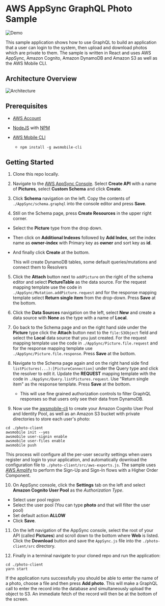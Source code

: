 # AWS AppSync GraphQL Photo Sample

![Demo](media/demo.gif)

This sample application shows how to use GraphQL to build an application that a user can login to the system, then upload and download photos which are private to them. The sample is written in React and uses AWS AppSync, Amazon Cognito, Amazon DynamoDB and Amazon S3 as well as the AWS Mobile CLI.

## Architecture Overview
![Architecture](media/architecture_diagram.png)

## Prerequisites
+ [AWS Account](https://aws.amazon.com/mobile/details/)

+ [NodeJS](https://nodejs.org/en/download/) with [NPM](https://docs.npmjs.com/getting-started/installing-node)

+ [AWS Mobile CLI](https://github.com/aws/awsmobile-cli)
  - `npm install -g awsmobile-cli`


## Getting Started
1. Clone this repo locally.

2. Navigate to the [AWS AppSync Console](https://us-east-2.console.aws.amazon.com/appsync/home). Select **Create API** with a name of **Pictures**, select **Custom Schema** and click **Create**.

3. Click **Schema** navigation on the left. Copy the contents of `./AppSync/schema.graphql` into the console editor and press **Save**. 

4. Still on the Schema page, press **Create Resources** in the upper right corner.
  - Select the **Picture** type from the drop down. 
  - Then click on **Additional Indexes** followed by **Add Index**, set the index name as **owner-index** with Primary key as **owner** and sort key as **id**.
  - And finally click **Create** at the bottom.

    This will create DynamoDB tables, some default queries/mutations and connect them to Resolvers

5. Click the **Attach** button next to `addPicture` on the right of the schema editor and select **PictureTable** as the data source. For the request mapping template use the code in `./AppSync/Mutation.addPicture.request` and for the response mapping template select **Return single item** from the drop-down. Press **Save** at the bottom.

6. Click the **Data Sources** navigation on the left, select **New** and create a data source with **None** as the type with a name of **Local**. 

7. Go back to the Schema page and on the right hand side under the **Picture** type click the **Attach** button next to the `file:S3Object` field and select the **Local** data source that you just created. For the request mapping template use the code in `./AppSync/Picture.file.request` and for the response mapping template use `./AppSync/Picture.file.response`. Press **Save** at the bottom.

8. Navigate to the Schema page again and on the right hand side find `listPictures(...):[PictureConnection]` under the Query type and click the resolver to edit it.  Update the **REQUEST** mapping template with the code in `./AppSync/Query.listPictures.request`. Use "Return single item" as the response template. Press **Save** at the bottom.
    - This will use fine grained authorization controls to filter GraphQL responses so that users only see their data from DynamoDB.

9. Now use the [awsmobile-cli](https://github.com/aws/awsmobile-cli) to create your Amazon Cognito User Pool and Identity Pool, as well as an Amazon S3 bucket with private directories to store each user's photo:

```
cd ./photo-client
awsmobile init --yes
awsmobile user-signin enable
awsmobile user-files enable
awsmobile push
```

This process will configure all the per-user security settings when users register and login to your application, and automatically download the configuration file to `./photo-client/src/aws-exports.js`. The sample uses [AWS Amplify](https://github.com/aws/aws-amplify) to perform the Sign-Up and Sign-In flows with a Higher Order Component.

10. On AppSync console, click the **Settings** tab on the left and select **Amazon Cognito User Pool** as the _Authorization Type_. 
  - Select user pool region
  - Select the user pool (You can type **photo** and that will filter the user pool)
  - Set default action **ALLOW**
  - Click **Save**.

11. On the left navigation of the AppSync console, select the root of your API (called **Pictures**) and scroll down to the bottom where **Web** is listed. Click the **Download** button and save the `AppSync.js` file into the `./photo-client/src` directory.


12. Finally in a terminal navigate to your cloned repo and run the application:

```
cd ./photo-client
yarn start
```

If the application runs successfully you should be able to enter the name of a photo, choose a file and then press **Add photo**. This will make a GraphQL call to enter the record into the database and simultaneously upload the object to S3. An immediate fetch of the record will then be at the bottom of the screen.
